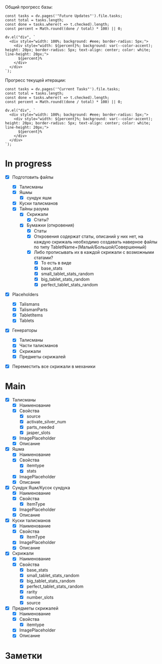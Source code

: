 Общий прогресс базы:
```dataviewjs
const tasks = dv.pages('"Future Updates"').file.tasks;
const total = tasks.length;
const done = tasks.where(t => t.checked).length;
const percent = Math.round((done / total) * 100) || 0;

dv.el("div", `
  <div style="width: 100%; background: #eee; border-radius: 5px;">
    <div style="width: ${percent}%; background: var(--color-accent); height: 20px; border-radius: 5px; text-align: center; color: white; line-height: 20px;">
      ${percent}%
    </div>
  </div>
`);
```

Прогресс текущей итерации:
```dataviewjs
const tasks = dv.pages('"Current Tasks"').file.tasks;
const total = tasks.length;
const done = tasks.where(t => t.checked).length;
const percent = Math.round((done / total) * 100) || 0;

dv.el("div", `
  <div style="width: 100%; background: #eee; border-radius: 5px;">
    <div style="width: ${percent}%; background: var(--color-accent); height: 20px; border-radius: 5px; text-align: center; color: white; line-height: 20px;">
      ${percent}%
    </div>
  </div>
`);
```
# In progress
- [x] Подготовить файлы
	- [x] Талисманы
	- [x] Яшмы
		- [x] сундук яшм
	- [x] Куски талисманов
	- [x] Тайны разума
		- [x] Скрижали
			- [x] Статы?
		- [x] Бумажки (откровения)
			- [x] Статы
			- [x] Откровения содержат статы, описаний у них нет, на каждую скрижаль необходимо создавать наверное файлы по типу TabletName+(Малый/Большой/Совершенный)
			- [x] Либо прописывать их в каждой скрижали с возможными статами?
				- [x] То есть в виде
				- [x] base_stats
				- [x] small_tablet_stats_random
				- [x] big_tablet_stats_random
				- [x] perfect_tablet_stats_random
- [x] Placeholders
	- [x] Talismans
	- [x] TalismanParts
	- [x] TabletItems
	- [x] Tablets
- [x] Генераторы
	- [x] Талисманы
	- [x] Части талисманов
	- [x] Скрижали
	- [x] Предметы скрижалей
- [x] Переместить все скрижали в механики


# Main

- [x] Талисманы
	- [x] Наименование
	- [x] Свойства
		- [x] source
		- [x] activate_silver_num
		- [x] parts_needed
		- [x] jasper_slots
	- [x] ImagePlaceholder
	- [x] Описание
- [x] Яшма
	- [x] Наименование
	- [x] Свойства
		- [x] itemtype
		- [x] stats
	- [x] ImagePlaceholder
	- [x] Описание

- [x] Сундук Яшм/Кусок сундука
	- [x] Наименование
	- [x] Свойства
		- [x] ItemType
	- [x] ImagePlaceholder
	- [x] Описание
- [x] Куски талисманов
	- [x] Наименование
	- [x] Свойства
		- [x] ItemType
	- [x] ImagePlaceholder
	- [x] Описание

- [x] Скрижали
	- [x] Наименование
	- [x] Свойства
		- [x] base_stats
		- [x] small_tablet_stats_random
		- [x] big_tablet_stats_random
		- [x] perfect_tablet_stats_random
		- [x] rarity
		- [x] number_slots
		- [x] source
- [x] Предметы скрижалей
	- [x] Наименование
	- [x] Свойства
		- [x] itemtype
	- [x] ImagePlaceholder
	- [x] Описание
# Заметки


